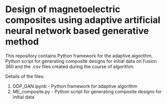 # Design of magnetoelectric composites using adaptive artificial neural network based generative method

This repository contains Python framework for the adaptive algorithm, Python script for generating composite designs for initial data on Fusion 360 and the .csv files created during the course of algorithm. 

Details of the files:
1. DDP_GAN.ipynb - Python framework for adaptive algorithm
2. ME_composite.py - Python script for generating composite designs for initial data
